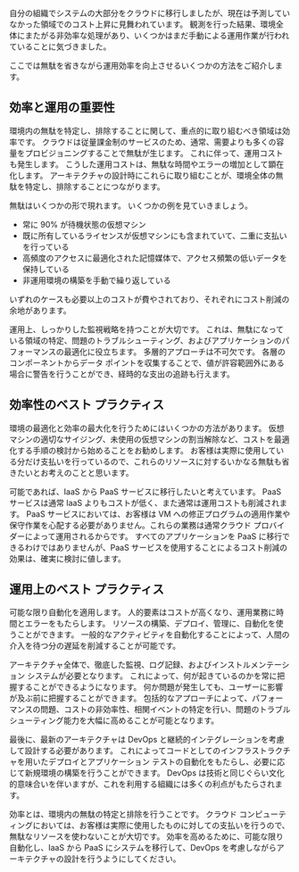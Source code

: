 自分の組織でシステムの大部分をクラウドに移行しましたが、現在は予測していなかった領域でのコスト上昇に見舞われています。 観測を行った結果、環境全体にまたがる非効率な処理があり、いくつかはまだ手動による運用作業が行われていることに気づきました。 

ここでは無駄を省きながら運用効率を向上させるいくつかの方法をご紹介します。

## <a name="importance-of-efficiency-and-operations"></a>効率と運用の重要性

環境内の無駄を特定し、排除することに関して、重点的に取り組むべき領域は効率です。 クラウドは従量課金制のサービスのため、通常、需要よりも多くの容量をプロビジョニングすることで無駄が生じます。 これに伴って、運用コストも発生します。 こうした運用コストは、無駄な時間やエラーの増加として顕在化します。 アーキテクチャの設計時にこれらに取り組むことが、環境全体の無駄を特定し、排除することにつながります。

無駄はいくつかの形で現れます。 いくつかの例を見ていきましょう。

* 常に 90% が待機状態の仮想マシン
* 既に所有しているライセンスが仮想マシンにも含まれていて、二重に支払いを行っている
* 高頻度のアクセスに最適化された記憶媒体で、アクセス頻繁の低いデータを保持している
* 非運用環境の構築を手動で繰り返している

いずれのケースも必要以上のコストが費やされており、それぞれにコスト削減の余地があります。

運用上、しっかりした監視戦略を持つことが大切です。 これは、無駄になっている領域の特定、問題のトラブルシューティング、およびアプリケーションのパフォーマンスの最適化に役立ちます。 多層的アプローチは不可欠です。 各層のコンポーネントからデータ ポイントを収集することで、値が許容範囲外にある場合に警告を行うことができ、経時的な支出の追跡も行えます。

## <a name="efficiency-best-practices"></a>効率性のベスト プラクティス

環境の最適化と効率の最大化を行うためにはいくつかの方法があります。 仮想マシンの適切なサイジング、未使用の仮想マシンの割当解除など、コストを最適化する手順の検討から始めることをお勧めします。 お客様は実際に使用している分だけ支払いを行っているので、これらのリソースに対するいかなる無駄も省きたいとお考えのことと思います。

可能であれば、IaaS から PaaS サービスに移行したいと考えています。 PaaS サービスは通常 IaaS よりもコストが低く、また通常は運用コストも削減されます。 PaaS サービスにおいては、お客様は VM への修正プログラムの適用作業や保守作業を心配する必要がありません。これらの業務は通常クラウド プロバイダーによって運用されるからです。 すべてのアプリケーションを PaaS に移行できるわけではありませんが、PaaS サービスを使用することによるコスト削減の効果は、確実に検討に値します。

## <a name="operational-best-practices"></a>運用上のベスト プラクティス

可能な限り自動化を適用します。 人的要素はコストが高くなり、運用業務に時間とエラーをもたらします。 リソースの構築、デプロイ、管理に、自動化を使うことができます。 一般的なアクティビティを自動化することによって、人間の介入を待つ分の遅延を削減することが可能です。

アーキテクチャ全体で、徹底した監視、ログ記録、およびインストルメンテーション システムが必要となります。 これによって、何が起きているのかを常に把握することができるようになります。 何か問題が発生しても、ユーザーに影響が及ぶ前に把握することができます。 包括的なアプローチによって、パフォーマンスの問題、コストの非効率性、相関イベントの特定を行い、問題のトラブルシューティング能力を大幅に高めることが可能となります。

最後に、最新のアーキテクチャは DevOps と継続的インテグレーションを考慮して設計する必要があります。 これによってコードとしてのインフラストラクチャを用いたデプロイとアプリケーション テストの自動化をもたらし、必要に応じて新規環境の構築を行うことができます。 DevOps は技術と同じぐらい文化的意味合いを伴いますが、これを利用する組織には多くの利点がもたらされます。

効率とは、環境内の無駄の特定と排除を行うことです。 クラウド コンピューティングにおいては、お客様は実際に使用したものに対しての支払いを行うので、無駄なリソースを使わないことが大切です。 効率を高めるために、可能な限り自動化し、IaaS から PaaS にシステムを移行して、DevOps を考慮しながらアーキテクチャの設計を行うようにしてください。